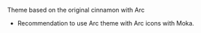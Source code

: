 Theme based on the original cinnamon with Arc

* Recommendation to use Arc theme with Arc icons with Moka.
